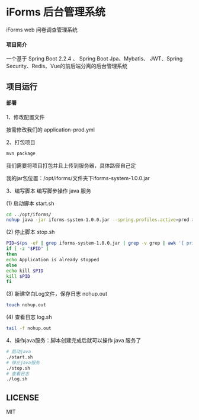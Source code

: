 # iForms 后台管理系统

iForms web 问卷调查管理系统

#### 项目简介
一个基于 Spring Boot 2.2.4 、 Spring Boot Jpa、Mybatis、 JWT、Spring Security、Redis、Vue的前后端分离的后台管理系统



## 项目运行

#### 部署
1、修改配置文件

按需修改我们的 application-prod.yml

2、打包项目
```bash
mvn package
```

我们需要将项目打包并且上传到服务器，具体路径自己定

我的jar包位置：/opt/iforms/文件夹下iforms-system-1.0.0.jar

3、编写脚本
编写脚步操作 java 服务

(1) 启动脚本 start.sh
```bash
cd ../opt/iforms/
nohup java -jar iforms-system-1.0.0.jar --spring.profiles.active=prod > /opt/iforms/app_start_iforms.txt 2>&1 &
```
(2) 停止脚本 stop.sh
```bash
PID=$(ps -ef | grep iforms-system-1.0.0.jar | grep -v grep | awk '{ print $2 }')
if [ -z "$PID" ]
then
echo Application is already stopped
else
echo kill $PID
kill $PID
fi
```
(3) 新建空白Log文件，保存日志 nohup.out
```bash
touch nohup.out
```
(4) 查看日志 log.sh
```bash
tail -f nohup.out
```
4、操作java服务：脚本创建完成后就可以操作 java 服务了
```bash
# 启动java
./start.sh
# 停止java服务
./stop.sh
# 查看日志
./log.sh
```

## LICENSE

MIT

